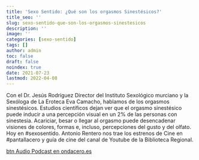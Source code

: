 ```yaml
---
title: 'Sexo Sentido: ¿Qué son los orgasmos Sinestésicos?'
title_seo: ''
slug: sexo-sentido-que-son-los-orgasmos-sinestesicos
description: ''
image: ''
categories: [sexo-sentido]
tags: []
author: admin
toc: false
draft: false
noindex: true
date: 2021-07-23
lastmod: 2022-04-08
---
```

Con el Dr. Jesús Rodríguez Director del Instituto Sexológico murciano y la
Sexóloga de La Eroteca Eva Camacho, hablamos de los orgasmos sinestésicos.
Estudios científicos dejan ver que el orgasmo sinestésico puede inducir a
una percepción visual en un 2% de las personas con sinestesia. Acariciar,
besar o llegar al orgasmo puede desencadenar visiones de colores, formas e,
incluso, percepciones del gusto y del olfato. Hoy en \#sexosentido. Antonio
Rentero nos trae los estrenos de Cine en \#pantallacero y guía de cine del
canal de Youtube de la Biblioteca Regional.

[btn Audio Podcast en ondacero.es](https://www.ondacero.es/emisoras/murcia/murcia/audios-podcast/mas-de-uno/sexo-sentido-que-son-orgasmos-sinestesicos_2021072360fab2c7481ef900018a33f4.html)
